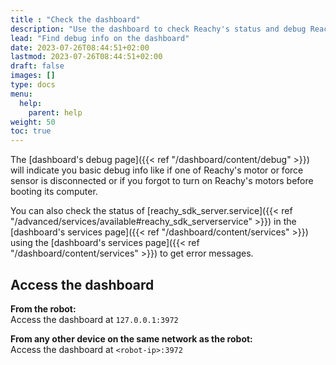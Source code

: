 ```yaml
---
title : "Check the dashboard"
description: "Use the dashboard to check Reachy's status and debug Reachy's issues and start applications."
lead: "Find debug info on the dashboard"
date: 2023-07-26T08:44:51+02:00
lastmod: 2023-07-26T08:44:51+02:00
draft: false
images: []
type: docs
menu:
  help:
    parent: help
weight: 50
toc: true
---
```


The [dashboard's debug page]({{< ref "/dashboard/content/debug" >}}) will indicate you basic debug info like if one of Reachy's motor or force sensor is disconnected or if you forgot to turn on Reachy's motors before booting its computer.

You can also check the status of [reachy_sdk_server.service]({{< ref "/advanced/services/available#reachy_sdk_serverservice" >}}) in the [dashboard's services page]({{< ref "/dashboard/content/services" >}}) using the [dashboard's services page]({{< ref "/dashboard/content/services" >}}) to get error messages.

## Access the dashboard

**From the robot:**  
Access the dashboard at `127.0.0.1:3972`

**From any other device on the same network as the robot:**  
Access the dashboard at `<robot-ip>:3972`